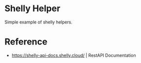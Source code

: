 # Shelly Helper

Simple example of shelly helpers.


# Reference
- https://shelly-api-docs.shelly.cloud/ | RestAPI Documentation
